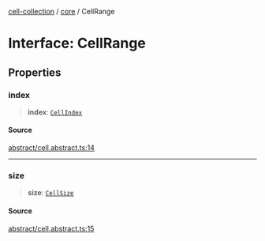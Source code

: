 [cell-collection](../../modules.md) / [core](../index.md) / CellRange

# Interface: CellRange

## Properties

### index

> **index**: [`CellIndex`](CellIndex.md)

#### Source

[abstract/cell.abstract.ts:14](https://github.com/benoitlahoz/cell-collection/blob/4d8f426cecceb2df9479d4634b0ab8850eb4c66f/src/abstract/cell.abstract.ts#L14)

***

### size

> **size**: [`CellSize`](CellSize.md)

#### Source

[abstract/cell.abstract.ts:15](https://github.com/benoitlahoz/cell-collection/blob/4d8f426cecceb2df9479d4634b0ab8850eb4c66f/src/abstract/cell.abstract.ts#L15)
